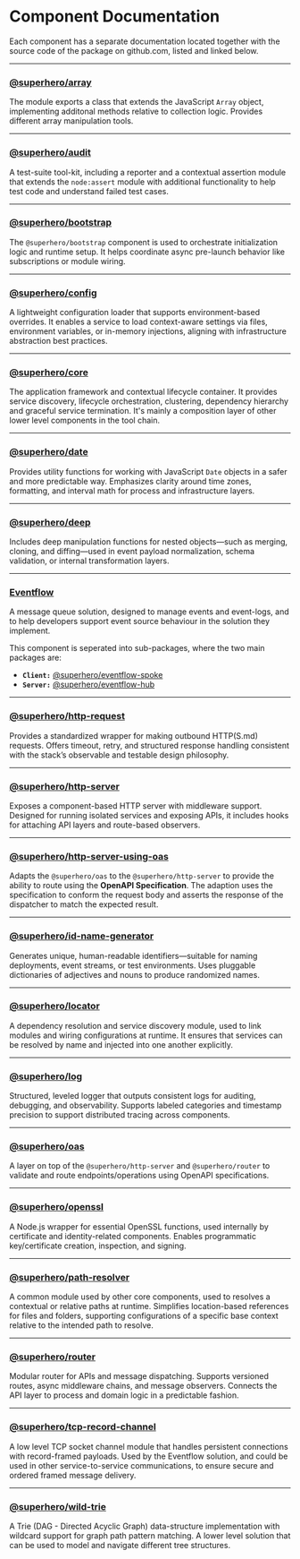 # Component Documentation

Each component has a separate documentation located together with the source code of the package on github.com, listed and linked below.

---

### [@superhero/array](https://github.com/superhero/array)

The module exports a class that extends the JavaScript `Array` object, implementing additonal methods relative to collection logic. Provides different array manipulation tools.

---

### [@superhero/audit](https://github.com/superhero/audit)

A test-suite tool-kit, including a reporter and a contextual assertion module that extends the `node:assert` module with additional functionality to help test code and understand failed test cases.

---

### [@superhero/bootstrap](https://github.com/superhero/bootstrap)

The `@superhero/bootstrap` component is used to orchestrate initialization logic and runtime setup. It helps coordinate async pre-launch behavior like subscriptions or module wiring.

---

### [@superhero/config](https://github.com/superhero/config)

A lightweight configuration loader that supports environment-based overrides. It enables a service to load context-aware settings via files, environment variables, or in-memory injections, aligning with infrastructure abstraction best practices.

---

### [@superhero/core](https://github.com/superhero/core)

The application framework and contextual lifecycle container. It provides service discovery, lifecycle orchestration, clustering, dependency hierarchy and graceful service termination. It's mainly a composition layer of other lower level components in the tool chain.

---

### [@superhero/date](https://github.com/superhero/date)

Provides utility functions for working with JavaScript `Date` objects in a safer and more predictable way. Emphasizes clarity around time zones, formatting, and interval math for process and infrastructure layers.

---

### [@superhero/deep](https://github.com/superhero/deep)

Includes deep manipulation functions for nested objects—such as merging, cloning, and diffing—used in event payload normalization, schema validation, or internal transformation layers.

---

### [Eventflow](/components/@superhero/eventflow.md)

A message queue solution, designed to manage events and event-logs, and to help developers support event source behaviour in the solution they implement.

This component is seperated into sub-packages, where the two main packages are:

- **`Client:`** [@superhero/eventflow-spoke](/components/@superhero/eventflow.md/#superheroeventflow-spoke)
- **`Server:`** [@superhero/eventflow-hub](/components/@superhero/eventflow.md/#superheroeventflow-hub)

---

### [@superhero/http-request](https://github.com/superhero/http-request)

Provides a standardized wrapper for making outbound HTTP(S.md) requests. Offers timeout, retry, and structured response handling consistent with the stack’s observable and testable design philosophy.

---

### [@superhero/http-server](https://github.com/superhero/http-server)

Exposes a component-based HTTP server with middleware support. Designed for running isolated services and exposing APIs, it includes hooks for attaching API layers and route-based observers.

---

### [@superhero/http-server-using-oas](https://github.com/superhero/http-server-using-oas)

Adapts the `@superhero/oas` to the `@superhero/http-server` to provide the ability to route using the **OpenAPI Specification**. The adaption uses the specification to conform the request body and asserts the response of the dispatcher to match the expected result.

---

### [@superhero/id-name-generator](https://github.com/superhero/id-name-generator)

Generates unique, human-readable identifiers—suitable for naming deployments, event streams, or test environments. Uses pluggable dictionaries of adjectives and nouns to produce randomized names.

---

### [@superhero/locator](https://github.com/superhero/locator)

A dependency resolution and service discovery module, used to link modules and wiring configurations at runtime. It ensures that services can be resolved by name and injected into one another explicitly.

---

### [@superhero/log](https://github.com/superhero/log)

Structured, leveled logger that outputs consistent logs for auditing, debugging, and observability. Supports labeled categories and timestamp precision to support distributed tracing across components.

---

### [@superhero/oas](https://github.com/superhero/oas)

A layer on top of the `@superhero/http-server` and `@superhero/router` to validate and route endpoints/operations using OpenAPI specifications.

---

### [@superhero/openssl](https://github.com/superhero/openssl)

A Node.js wrapper for essential OpenSSL functions, used internally by certificate and identity-related components. Enables programmatic key/certificate creation, inspection, and signing.

---

### [@superhero/path-resolver](https://github.com/superhero/path-resolver)

A common module used by other core components, used to resolves a contextual or relative paths at runtime. Simplifies location-based references for files and folders, supporting configurations of a specific base context relative to the intended path to resolve.

---

### [@superhero/router](https://github.com/superhero/router)

Modular router for APIs and message dispatching. Supports versioned routes, async middleware chains, and message observers. Connects the API layer to process and domain logic in a predictable fashion.

---

### [@superhero/tcp-record-channel](https://github.com/superhero/tcp-record-channel)

A low level TCP socket channel module that handles persistent connections with record-framed payloads. Used by the Eventflow solution, and could be used in other service-to-service communications, to ensure secure and ordered framed message delivery.

---

### [@superhero/wild-trie](https://github.com/superhero/wild-trie)

A Trie (DAG - Directed Acyclic Graph) data-structure implementation with wildcard support for graph path pattern matching. A lower level solution that can be used to model and navigate different tree structures.
